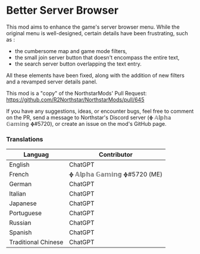 # Better Server Browser
This mod aims to enhance the game's server browser menu. While the original menu is well-designed, certain details have been frustrating, such as :
- the cumbersome map and game mode filters, 
- the small join server button that doesn't encompass the entire text,
- the search server button overlapping the text entry. 

All these elements have been fixed, along with the addition of new filters and a revamped server details panel.

This mod is a "copy" of the NorthstarMods' Pull Request: https://github.com/R2Northstar/NorthstarMods/pull/645

If you have any suggestions, ideas, or encounter bugs, feel free to comment on the PR, send a message to Northstar's Discord server (ᚖ 𝔸𝕝𝕡𝕙𝕒 𝔾𝕒𝕞𝕚𝕟𝕘 ᚖ#5720), or create an issue on the mod's GitHub page.

### Translations
| Languag | Contributor |
| ------- | ----------- |
| English | ChatGPT |
| French | ᚖ 𝔸𝕝𝕡𝕙𝕒 𝔾𝕒𝕞𝕚𝕟𝕘 ᚖ#5720 (ME) |
| German | ChatGPT |
| Italian | ChatGPT |
| Japanese | ChatGPT |
| Portuguese| ChatGPT |
| Russian | ChatGPT |
| Spanish | ChatGPT |
| Traditional Chinese | ChatGPT |